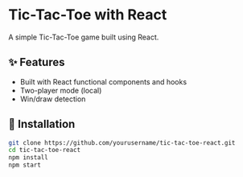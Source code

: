 # Tic-Tac-Toe with React

A simple Tic-Tac-Toe game built using React.

## ✨ Features

- Built with React functional components and hooks
- Two-player mode (local)
- Win/draw detection

## 🚀 Installation

```bash
git clone https://github.com/yourusername/tic-tac-toe-react.git
cd tic-tac-toe-react
npm install
npm start
```
